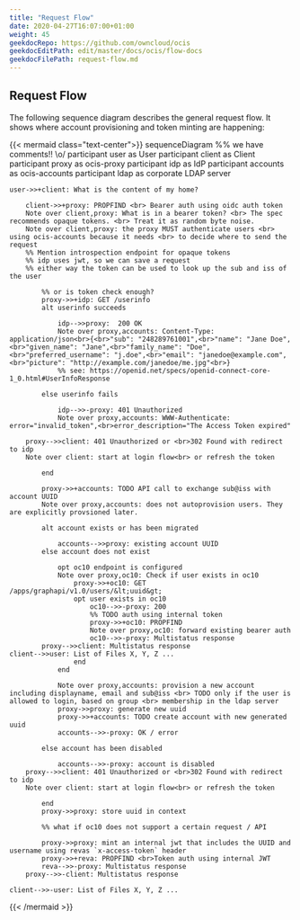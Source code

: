 ```yaml
---
title: "Request Flow"
date: 2020-04-27T16:07:00+01:00
weight: 45
geekdocRepo: https://github.com/owncloud/ocis
geekdocEditPath: edit/master/docs/ocis/flow-docs
geekdocFilePath: request-flow.md
---
```



## Request Flow

The following sequence diagram describes the general request flow. It shows where account provisioning and token minting are happening:

{{< mermaid class="text-center">}}
sequenceDiagram
    %% we have comments!! \o/
    participant user as User
    participant client as Client
    participant proxy as ocis-proxy
    participant idp as IdP
    participant accounts as ocis-accounts
    participant ldap as corporate LDAP server

    user->>+client: What is the content of my home?

        client->>+proxy: PROPFIND <br> Bearer auth using oidc auth token
        Note over client,proxy: What is in a bearer token? <br> The spec recommends opaque tokens. <br> Treat it as random byte noise.
        Note over client,proxy: the proxy MUST authenticate users <br> using ocis-accounts because it needs <br> to decide where to send the request
        %% Mention introspection endpoint for opaque tokens
        %% idp uses jwt, so we can save a request
        %% either way the token can be used to look up the sub and iss of the user

            %% or is token check enough?
            proxy->>+idp: GET /userinfo
            alt userinfo succeeds

                idp-->>proxy:  200 OK
                Note over proxy,accounts: Content-Type: application/json<br>{<br>"sub": "248289761001",<br>"name": "Jane Doe",<br>"given_name": "Jane",<br>"family_name": "Doe",<br>"preferred_username": "j.doe",<br>"email": "janedoe@example.com",<br>"picture": "http://example.com/janedoe/me.jpg"<br>}
                %% see: https://openid.net/specs/openid-connect-core-1_0.html#UserInfoResponse

            else userinfo fails

                idp-->>-proxy: 401 Unauthorized
                Note over proxy,accounts: WWW-Authenticate: error="invalid_token",<br>error_description="The Access Token expired"

        proxy-->>client: 401 Unauthorized or <br>302 Found with redirect to idp
        Note over client: start at login flow<br> or refresh the token

            end

            proxy->>+accounts: TODO API call to exchange sub@iss with account UUID
            Note over proxy,accounts: does not autoprovision users. They are explicitly provsioned later.

            alt account exists or has been migrated

                accounts-->>proxy: existing account UUID
            else account does not exist

                opt oc10 endpoint is configured
                Note over proxy,oc10: Check if user exists in oc10
                    proxy->>+oc10: GET /apps/graphapi/v1.0/users/&lt;uuid&gt;
                    opt user exists in oc10
                        oc10-->>-proxy: 200
                        %% TODO auth using internal token
                        proxy->>+oc10: PROPFIND
                        Note over proxy,oc10: forward existing bearer auth
                        oc10-->>-proxy: Multistatus response
            proxy-->>client: Multistatus response
    client-->>user: List of Files X, Y, Z ...
                    end
                end

                Note over proxy,accounts: provision a new account including displayname, email and sub@iss <br> TODO only if the user is allowed to login, based on group <br> membership in the ldap server
                proxy->>proxy: generate new uuid
                proxy->>+accounts: TODO create account with new generated uuid
                accounts-->>-proxy: OK / error

            else account has been disabled

                accounts-->>-proxy: account is disabled
        proxy-->>client: 401 Unauthorized or <br>302 Found with redirect to idp
        Note over client: start at login flow<br> or refresh the token

            end
            proxy->>proxy: store uuid in context

            %% what if oc10 does not support a certain request / API

            proxy->>proxy: mint an internal jwt that includes the UUID and username using revas `x-access-token` header
            proxy->>+reva: PROPFIND <br>Token auth using internal JWT
            reva-->>-proxy: Multistatus response
        proxy-->>-client: Multistatus response

    client-->>-user: List of Files X, Y, Z ...
{{< /mermaid >}}
